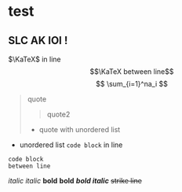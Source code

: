 # test
SLC AK IOI !
---
$\KaTeX$ in line
$$\KaTeX between line$$
$$
\sum_{i=1}^na_i
$$
> quote
> > quote2
> + quote with unordered list
+ unordered list
`code block` in line
```
code block
between line
```
*italic* _italic_
**bold** __bold__
_**bold italic**_
~~strike line~~
